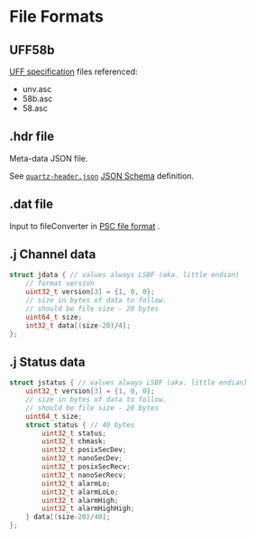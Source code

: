 # File Formats

## UFF58b

[UFF specification](https://www.ceas3.uc.edu/sdrluff/all_files.php) files referenced:

- unv.asc
- 58b.asc
- 58.asc

## .hdr file

Meta-data JSON file.

See [`quartz-header.json`](quartz-header.json) [JSON Schema](https://json-schema.org/) definition.

## .dat file

Input to fileConverter in
[PSC file format](https://github.com/osprey-dcs/atf-acq-ioc/blob/main/documentation/PacketFormat.md#psc-file-format)
.

## .j Channel data

```c
struct jdata { // values always LSBF (aka. little endian)
    // format version
    uint32_t version[3] = {1, 0, 0};
    // size in bytes of data to follow.
    // should be file size - 20 bytes
    uint64_t size;
    int32_t data[(size-20)/4];
};
```

## .j Status data

```c
struct jstatus { // values always LSBF (aka. little endian)
    uint32_t version[3] = {1, 0, 0};
    // size in bytes of data to follow.
    // should be file size - 20 bytes
    uint64_t size;
    struct status { // 40 bytes
        uint32_t status;
        uint32_t chmask;
        uint32_t posixSecDev;
        uint32_t nanoSecDev;
        uint32_t posixSecRecv;
        uint32_t nanoSecRecv;
        uint32_t alarmLo;
        uint32_t alarmLoLo;
        uint32_t alarmHigh;
        uint32_t alarmHighHigh;
    } data[(size-20)/40];
};
```
